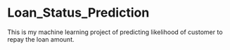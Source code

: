 # Loan_Status_Prediction
This is my machine learning project of predicting likelihood of customer to repay the loan amount.

